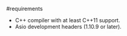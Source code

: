 #requirements

- C++ compiler with at least C++11 support.
- Asio development headers (1.10.9 or later).
